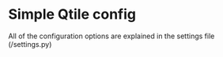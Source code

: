 # Simple Qtile config
All of the configuration options are explained in the settings file (/settings.py)
